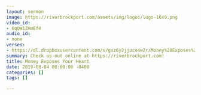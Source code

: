 ```yaml
---
layout: sermon
image: https://riverbrockport.com/assets/img/logos/logo-16x9.png
video_id:
- 6qQW1ZHmEf4
audio_id:
- none
verses:
- https://dl.dropboxusercontent.com/s/gxz6y2jjuco4w2r/Money%20Exposes%20Your%20Heart.mp3?dl=0
summary: Check us out online at https://riverbrockport.com!
title: Money Exposes Your Heart
date: 2019-08-04 00:00:00 -0400
categories: []
tags: []

---
```

